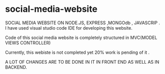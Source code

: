 # social-media-website
SOCIAL MEDIA WEBSITE ON NODE.JS, EXPRESS ,MONGOdb , JAVASCRIP .
I have used visual studio code IDE for developing this website.

Code of this social media website is completely structured in MVC(MODEL VIEWS CONTROLLER)

Currently, this webiste is not completed yet 20% work is pending of it .

A LOT OF CHANGES ARE TO BE DONE IN IT IN FRONT END AS WELL AS IN BACKEND.
